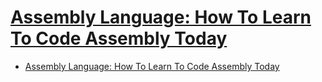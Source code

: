 # [Assembly Language: How To Learn To Code Assembly Today](https://www.whoishostingthis.com/resources/assembly-language/)

- [Assembly Language: How To Learn To Code Assembly Today](#assembly-language-how-to-learn-to-code-assembly-today)
